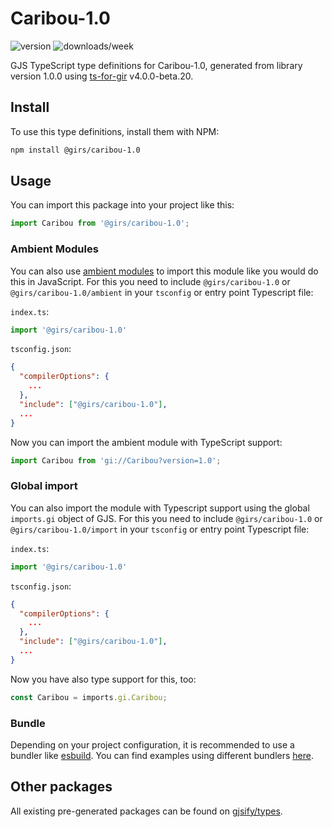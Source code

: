 
# Caribou-1.0

![version](https://img.shields.io/npm/v/@girs/caribou-1.0)
![downloads/week](https://img.shields.io/npm/dw/@girs/caribou-1.0)


GJS TypeScript type definitions for Caribou-1.0, generated from library version 1.0.0 using [ts-for-gir](https://github.com/gjsify/ts-for-gir) v4.0.0-beta.20.


## Install

To use this type definitions, install them with NPM:
```bash
npm install @girs/caribou-1.0
```

## Usage

You can import this package into your project like this:
```ts
import Caribou from '@girs/caribou-1.0';
```

### Ambient Modules

You can also use [ambient modules](https://github.com/gjsify/ts-for-gir/tree/main/packages/cli#ambient-modules) to import this module like you would do this in JavaScript.
For this you need to include `@girs/caribou-1.0` or `@girs/caribou-1.0/ambient` in your `tsconfig` or entry point Typescript file:

`index.ts`:
```ts
import '@girs/caribou-1.0'
```

`tsconfig.json`:
```json
{
  "compilerOptions": {
    ...
  },
  "include": ["@girs/caribou-1.0"],
  ...
}
```

Now you can import the ambient module with TypeScript support: 

```ts
import Caribou from 'gi://Caribou?version=1.0';
```

### Global import

You can also import the module with Typescript support using the global `imports.gi` object of GJS.
For this you need to include `@girs/caribou-1.0` or `@girs/caribou-1.0/import` in your `tsconfig` or entry point Typescript file:

`index.ts`:
```ts
import '@girs/caribou-1.0'
```

`tsconfig.json`:
```json
{
  "compilerOptions": {
    ...
  },
  "include": ["@girs/caribou-1.0"],
  ...
}
```

Now you have also type support for this, too:

```ts
const Caribou = imports.gi.Caribou;
```

### Bundle

Depending on your project configuration, it is recommended to use a bundler like [esbuild](https://esbuild.github.io/). You can find examples using different bundlers [here](https://github.com/gjsify/ts-for-gir/tree/main/examples).

## Other packages

All existing pre-generated packages can be found on [gjsify/types](https://github.com/gjsify/types).

